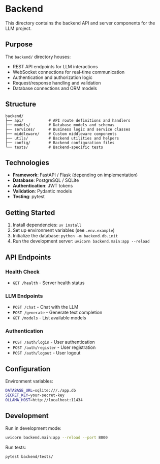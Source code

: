 # Backend

This directory contains the backend API and server components for the LLM project.

## Purpose

The `backend/` directory houses:
- REST API endpoints for LLM interactions
- WebSocket connections for real-time communication
- Authentication and authorization logic
- Request/response handling and validation
- Database connections and ORM models

## Structure

```
backend/
├── api/           # API route definitions and handlers
├── models/        # Database models and schemas
├── services/      # Business logic and service classes
├── middleware/    # Custom middleware components
├── utils/         # Backend utilities and helpers
├── config/        # Backend configuration files
└── tests/         # Backend-specific tests
```

## Technologies

- **Framework**: FastAPI / Flask (depending on implementation)
- **Database**: PostgreSQL / SQLite
- **Authentication**: JWT tokens
- **Validation**: Pydantic models
- **Testing**: pytest

## Getting Started

1. Install dependencies: `uv install`
2. Set up environment variables (see `.env.example`)
3. Initialize the database: `python -m backend.db.init`
4. Run the development server: `uvicorn backend.main:app --reload`

## API Endpoints

### Health Check
- `GET /health` - Server health status

### LLM Endpoints
- `POST /chat` - Chat with the LLM
- `POST /generate` - Generate text completion
- `GET /models` - List available models

### Authentication
- `POST /auth/login` - User authentication
- `POST /auth/register` - User registration
- `POST /auth/logout` - User logout

## Configuration

Environment variables:
```bash
DATABASE_URL=sqlite:///./app.db
SECRET_KEY=your-secret-key
OLLAMA_HOST=http://localhost:11434
```

## Development

Run in development mode:
```bash
uvicorn backend.main:app --reload --port 8000
```

Run tests:
```bash
pytest backend/tests/
```